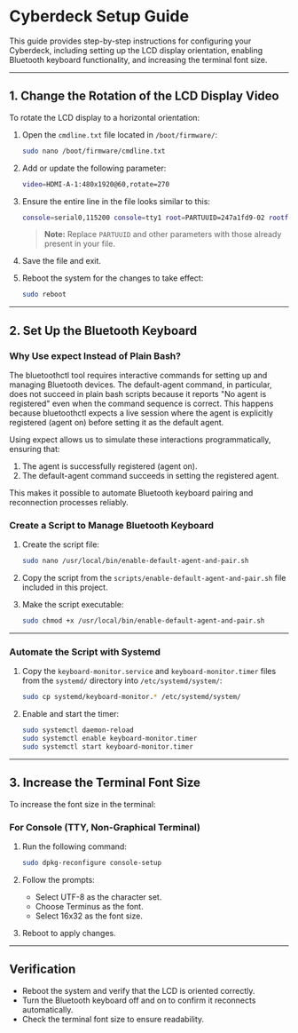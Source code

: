 # Cyberdeck Setup Guide

This guide provides step-by-step instructions for configuring your Cyberdeck, including setting up the LCD display orientation, enabling Bluetooth keyboard functionality, and increasing the terminal font size.

---

## **1. Change the Rotation of the LCD Display Video**

To rotate the LCD display to a horizontal orientation:

1. Open the `cmdline.txt` file located in `/boot/firmware/`:

   ```bash
   sudo nano /boot/firmware/cmdline.txt
   ```

2. Add or update the following parameter:

   ```bash
   video=HDMI-A-1:480x1920@60,rotate=270
   ```

3. Ensure the entire line in the file looks similar to this:

   ```bash
   console=serial0,115200 console=tty1 root=PARTUUID=247a1fd9-02 rootfstype=ext4 fsck.repair=yes rootwait cfg80211.ieee80211_regdom=US video=HDMI-A-1:480x1920@60,rotate=270
   ```

   > **Note:** Replace `PARTUUID` and other parameters with those already present in your file.

4. Save the file and exit.

5. Reboot the system for the changes to take effect:

   ```bash
   sudo reboot
   ```

---

## **2. Set Up the Bluetooth Keyboard**

### Why Use expect Instead of Plain Bash?

The bluetoothctl tool requires interactive commands for setting up and managing Bluetooth devices. The default-agent command, in particular, does not succeed in plain bash scripts because it reports "No agent is registered" even when the command sequence is correct. This happens because bluetoothctl expects a live session where the agent is explicitly registered (agent on) before setting it as the default agent.

Using expect allows us to simulate these interactions programmatically, ensuring that:

1. The agent is successfully registered (agent on).
1. The default-agent command succeeds in setting the registered agent.

This makes it possible to automate Bluetooth keyboard pairing and reconnection processes reliably.

### Create a Script to Manage Bluetooth Keyboard

1. Create the script file:

   ```bash
   sudo nano /usr/local/bin/enable-default-agent-and-pair.sh
   ```

2. Copy the script from the `scripts/enable-default-agent-and-pair.sh` file included in this project.

3. Make the script executable:

   ```bash
   sudo chmod +x /usr/local/bin/enable-default-agent-and-pair.sh
   ```

---

### Automate the Script with Systemd

1. Copy the `keyboard-monitor.service` and `keyboard-monitor.timer` files from the `systemd/` directory into `/etc/systemd/system/`:

   ```bash
   sudo cp systemd/keyboard-monitor.* /etc/systemd/system/
   ```

2. Enable and start the timer:

   ```bash
   sudo systemctl daemon-reload
   sudo systemctl enable keyboard-monitor.timer
   sudo systemctl start keyboard-monitor.timer
   ```

---

## **3. Increase the Terminal Font Size**

To increase the font size in the terminal:

### For Console (TTY, Non-Graphical Terminal)

1. Run the following command:

   ```bash
   sudo dpkg-reconfigure console-setup
   ```

2. Follow the prompts:
   * Select UTF-8 as the character set.
   * Choose Terminus as the font.
   * Select 16x32 as the font size.
3. Reboot to apply changes.

---

## Verification

* Reboot the system and verify that the LCD is oriented correctly.
* Turn the Bluetooth keyboard off and on to confirm it reconnects automatically.
* Check the terminal font size to ensure readability.
